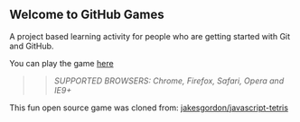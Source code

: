 ## Welcome to GitHub Games

A project based learning activity for people who are getting started with Git and GitHub.

You can play the game [here](https://kambojsourbh.github.io/github-games/)

>> _*SUPPORTED BROWSERS*: Chrome, Firefox, Safari, Opera and IE9+_

This fun open source game was cloned from: [jakesgordon/javascript-tetris](https://github.com/jakesgordon/javascript-tetris)
